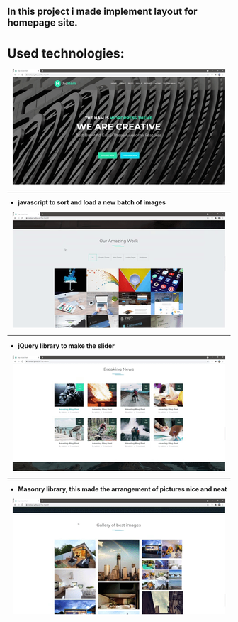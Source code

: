 ## In this project i made implement layout for homepage site. 
# Used technologies:

<p align="center">
  <img src="images/result1.gif">
</p>

---

- **javascript to sort and load a new batch of images**

<p align="center">
  <img src="images/result2.gif">
</p>


---

- **jQuery library to make the slider**
 
<p align="center">
  <img src="images/result3.gif">
</p>


---

- **Masonry library, this made the arrangement of pictures nice and neat**
 
<p align="center">
  <img src="images/result4.gif">
</p>
